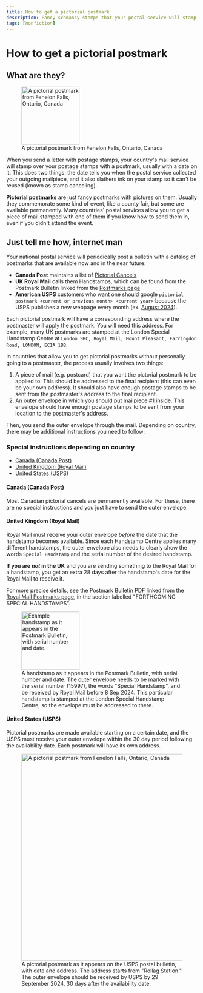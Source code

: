 ```yaml
---
title: How to get a pictorial postmark
description: Fancy schmancy stamps that your postal service will stamp on your stamps
tags: [nonfiction]
---
```


# How to get a pictorial postmark

## What are they?
<figure class="relative !mt-0 flex flex-col items-center xl:float-right xl:-mr-90 xl:w-80">
  <img src="/images/pictorial-postmark-uk.jpg" alt="A pictorial postmark from Fenelon Falls, Ontario, Canada" width="153" height="153">
  <figcaption>A pictorial postmark from Fenelon Falls, Ontario, Canada</figcaption>
</figure>

When you send a letter with postage stamps, your country's mail service will stamp over your postage stamps with a postmark, usually with a date on it. This does two things: the date tells you when the postal service collected your outgoing mailpiece, and it also slathers ink on your stamp so it can't be reused (known as stamp canceling).

**Pictorial postmarks** are just fancy postmarks with pictures on them. Usually they commemorate some kind of event, like a county fair, but some are available permanently. Many countries' postal services allow you to get a piece of mail stamped with one of them if you know how to send them in, even if you didn't attend the event.

## Just tell me how, internet man
Your national postal service will periodically post a bulletin with a catalog of postmarks that are available now and in the near future:

* **Canada Post** maintains a list of [Pictorial Cancels](https://www.canadapost-postescanada.ca/cpc/en/personal/pictorial-cancels.page)
* **UK Royal Mail** calls them Handstamps, which can be found from the Postmark Bulletin linked from the [Postmarks page](https://www.royalmail.com/postmarks)
* **American USPS** customers who want one should google `pictorial postmark <current or previous month> <current year>` because the USPS publishes a new webpage every month (ex. [August 2024](https://about.usps.com/postal-bulletin/2024/pb22657/html/info_008.htm)).

Each pictorial postmark will have a corresponding address where the postmaster will apply the postmark. You will need this address. For example, many UK postmarks are stamped at the London Special Handstamp Centre at `London SHC, Royal Mail, Mount Pleasant, Farringdon Road, LONDON, EC1A 1BB`.

In countries that allow you to get pictorial postmarks without personally going to a postmaster, the process usually involves two things:
1. A piece of mail (e.g. postcard) that you want the pictorial postmark to be applied to. This should be addressed to the final recipient (this can even be your own address). It should also have enough postage stamps to be sent from the postmaster's address to the final recipient.
2. An outer envelope in which you should put mailpiece #1 inside. This envelope should have enough postage stamps to be sent from your location to the postmaster's address.

Then, you send the outer envelope through the mail. Depending on country, there may be additional instructions you need to follow:

### Special instructions depending on country
* [Canada (Canada Post)](#canada-canada-post)
* [United Kingdom (Royal Mail)](#united-kingdom-royal-mail)
* [United States (USPS)](#united-states-usps)

#### Canada (Canada Post)
Most Canadian pictorial cancels are permanently available. For these, there are no special instructions and you just have to send the outer envelope.

#### United Kingdom (Royal Mail)
Royal Mail must receive your outer envelope *before* the date that the handstamp becomes available. Since each Handstamp Centre applies many different handstamps, the outer envelope also needs to clearly show the words `Special Handstamp` and the serial number of the desired handstamp.

**If you are *not* in the UK** and you are sending something to the Royal Mail for a handstamp, you get an extra 28 days after the handstamp's date for the Royal Mail to receive it.

<aside markdown=1>

For more precise details, see the Postmark Bulletin PDF linked from the [Royal Mail Postmarks page](https://www.royalmail.com/postmarks), in the section labelled "FORTHCOMING SPECIAL HANDSTAMPS".

</aside>


<figure class="flex flex-col justify-center items-center gap-3 xl:flex-row xl:w-280">
  <img src="/images/pictorial-postmark-uk.webp" alt="Example handstamp as it appears in the Postmark Bulletin, with serial number and date." width="153" class="me-3">
  <figcaption>A handstamp as it appears in the Postmark Bulletin, with serial number and date. The outer envelope needs to be marked with the serial number (15997), the words "Special Handstamp", and be received by Royal Mail before 8 Sep 2024. This particular handstamp is stamped at the London Special Handstamp Centre, so the envelope must be addressed to there.</figcaption>
</figure>

#### United States (USPS)
Pictorial postmarks are made available starting on a certain date, and the USPS must receive your outer envelope within the 30 day period following the availability date. Each postmark will have its own address.

<figure class="flex flex-col justify-center items-center gap-3 xl:flex-row xl:w-280">
  <img src="/images/pictorial-postmark-us.webp" alt="A pictorial postmark from Fenelon Falls, Ontario, Canada" width="546" class="me-3">
  <figcaption>A pictorial postmark as it appears on the USPS postal bulletin, with date and address. The address starts from "Rollag Station." The outer envelope should be received by USPS by 29 September 2024, 30 days after the availability date.</figcaption>
</figure>